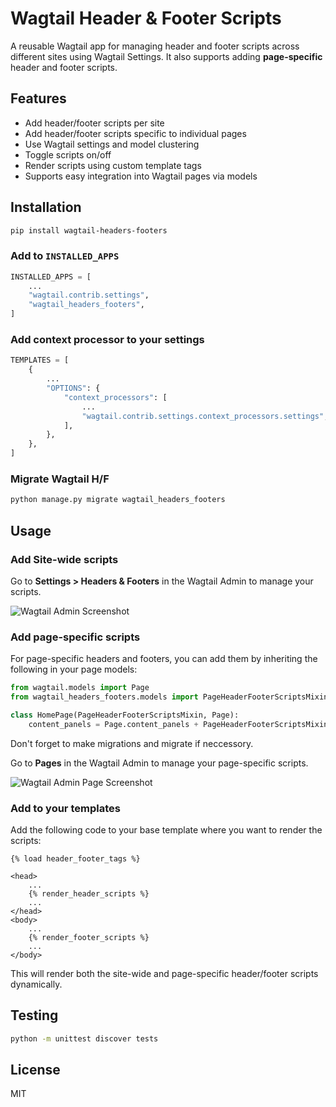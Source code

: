 # Wagtail Header & Footer Scripts

A reusable Wagtail app for managing header and footer scripts across different sites using Wagtail Settings. It also supports adding **page-specific** header and footer scripts.

## Features

- Add header/footer scripts per site
- Add header/footer scripts specific to individual pages
- Use Wagtail settings and model clustering
- Toggle scripts on/off
- Render scripts using custom template tags
- Supports easy integration into Wagtail pages via models

## Installation

```bash
pip install wagtail-headers-footers
```

### Add to `INSTALLED_APPS`

```python
INSTALLED_APPS = [
    ...
    "wagtail.contrib.settings",
    "wagtail_headers_footers",
]
```

### Add context processor to your settings

```python
TEMPLATES = [
    {
        ...
        "OPTIONS": {
            "context_processors": [
                ...
                "wagtail.contrib.settings.context_processors.settings",
            ],
        },
    },
]
```

### Migrate Wagtail H/F

```bash
python manage.py migrate wagtail_headers_footers
```

## Usage

### Add Site-wide scripts

Go to **Settings > Headers & Footers** in the Wagtail Admin to manage your scripts.

![Wagtail Admin Screenshot](https://raw.githubusercontent.com/dazzymlv/wagtail-header-footer/main/docs/screenshot.png)



### Add page-specific scripts

For page-specific headers and footers, you can add them by inheriting the following in your page models:

```python
from wagtail.models import Page
from wagtail_headers_footers.models import PageHeaderFooterScriptsMixin

class HomePage(PageHeaderFooterScriptsMixin, Page):
    content_panels = Page.content_panels + PageHeaderFooterScriptsMixin.header_footer_panels
```

Don't forget to make migrations and migrate if neccessory.


Go to **Pages** in the Wagtail Admin to manage your page-specific scripts.

![Wagtail Admin Page Screenshot](https://raw.githubusercontent.com/dazzymlv/wagtail-header-footer/main/docs/page-specific-screenshot.png)


### Add to your templates

Add the following code to your base template where you want to render the scripts:

```django
{% load header_footer_tags %}

<head>
	...
    {% render_header_scripts %}
	...
</head>
<body>
    ...
    {% render_footer_scripts %}
	...
</body>
```

This will render both the site-wide and page-specific header/footer scripts dynamically.

## Testing

```bash
python -m unittest discover tests
```

## License

MIT

